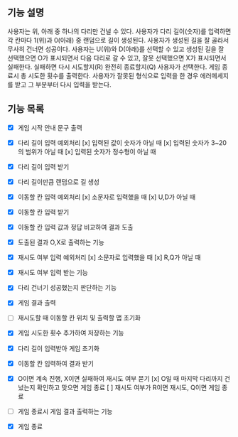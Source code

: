 ## 기능 설명

사용자는 위, 아래 중 하나의 다리만 건널 수 있다. 사용자가 다리 길이(숫자)를 입력하면 각 칸마다 1(위)과 0(아래) 중 랜덤으로 길이 생성된다.
사용자가 생성된 길을 잘 골라서 무사히 건너면 성공이다. 사용자는 U(위)와 D(아래)를 선택할 수 있고
생성된 길을 잘 선택했으면 O가 표시되면서 다음 다리로 갈 수 있고, 잘못 선택했으면 X가 표시되면서 실패한다.
실패하면 다시 시도할지(R) 완전히 종료할지(Q) 사용자가 선택한다.
게임 종료시 총 시도한 횟수를 출력한다.
사용자가 잘못된 형식으로 입력을 한 경우 에러메세지를 받고 그 부분부터 다시 입력을 받는다.

## 기능 목록

- [x] 게임 시작 안내 문구 출력
- [x] 다리 길이 입력 예외처리
      [x] 입력된 값이 숫자가 아닐 때
      [x] 입력된 숫자가 3~20의 범위가 아닐 때
      [x] 입력된 숫자가 정수형이 아닐 때
- [x] 다리 길이 입력 받기
- [x] 다리 길이만큼 랜덤으로 길 생성
- [x] 이동할 칸 입력 예외처리
      [x] 소문자로 입력했을 때
      [x] U,D가 아닐 때
- [x] 이동할 칸 입력 받기
- [x] 이동할 칸 입력 값과 정답 비교하여 결과 도출
- [x] 도출된 결과 O,X로 출력하는 기능
- [x] 재시도 여부 입력 예외처리
      [x] 소문자로 입력했을 때
      [x] R,Q가 아닐 때
- [x] 재시도 여부 입력 받는 기능
- [x] 다리 건너기 성공했는지 판단하는 기능
- [x] 게임 결과 출력
- [ ] 재시도할 때 이동할 칸 위치 및 출력할 맵 초기화

- [x] 게임 시도한 횟수 추가하여 저장하는 기능
- [x] 다리 길이 입력받아 게임 초기화
- [x] 이동할 칸 입력하여 결과 받기
- [x] O이면 계속 진행, X이면 실패하여 재시도 여부 묻기
      [x] O일 때 마지막 다리까지 건넜는지 확인하고 맞으면 게임 종료
      [ ] 재시도 여부가 R이면 재시도, Q이면 게임 종료
- [ ] 게임 종료시 게임 결과 출력하는 기능
- [x] 게임 종료
